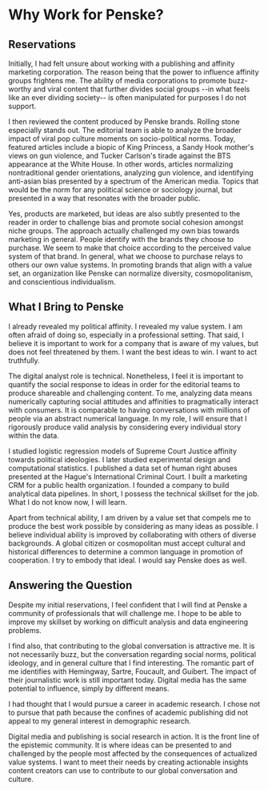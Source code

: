 # Why Work for Penske?

## Reservations

Initially, I had felt unsure about working with a publishing and affinity marketing corporation.  The reason being that the power to influence affinity groups frightens me.  The ability of media corporations to promote buzz-worthy and viral content that further divides social groups --in what feels like an ever dividing society-- is often manipulated for purposes I do not support.

I then reviewed the content produced by Penske brands.  Rolling stone especially stands out.  The editorial team is able to analyze the broader impact of viral pop culture moments on socio-political norms. Today, featured articles include a biopic of King Princess, a Sandy Hook mother's views on gun violence, and Tucker Carlson's tirade against the BTS appearance at the White House.  In other words, articles normalizing nontraditional gender orientations, analyzing gun violence, and identifying anti-asian bias presented by a spectrum of the American media.  Topics that would be the norm for any political science or sociology journal, but presented in a way that resonates with the broader public.  

Yes, products are marketed, but ideas are also subtly presented to the reader in order to challenge bias and promote social cohesion amongst niche groups.  The approach actually challenged my own bias towards marketing in general.  People identify with the brands they choose to purchase. We seem to make that choice according to the perceived value system of that brand.  In general, what we choose to purchase relays to others our own value systems.  In promoting brands that align with a value set, an organization like Penske can normalize diversity, cosmopolitanism, and conscientious individualism. 

## What I Bring to Penske

I already revealed my political affinity.  I revealed my value system.  I am often afraid of doing so, especially in a professional setting.  That said, I believe it is important to work for a company that is aware of my values, but does not feel threatened by them. I want the best ideas to win.  I want to act truthfully. 

The digital analyst role is technical.  Nonetheless, I feel it is important to quantify the social response to ideas in order for the editorial teams to produce shareable and challenging content.  To me, analyzing data means numerically capturing social attitudes and affinities to pragmatically interact with consumers.  It is comparable to having conversations with millions of people via an abstract numerical language.  In my role, I will ensure that I rigorously produce valid analysis by considering every individual story within the data. 

I studied logistic regression models of Supreme Court Justice affinity towards political ideologies.  I later studied experimental design and computational statistics. I published a data set of human right abuses presented at the Hague's International Criminal Court.  I built a marketing CRM for a public health organization. I founded a company to build analytical data pipelines.  In short, I possess the technical skillset for the job.  What I do not know now, I will learn.  

Apart from technical ability, I am driven by a value set that compels me to produce the best work possible by considering as many ideas as possible.  I believe individual ability is improved by collaborating with others of diverse backgrounds.  A global citizen or cosmopolitan must accept cultural and historical differences to determine a common language in promotion of cooperation.  I try to embody that ideal.  I would say Penske does as well.  

## Answering the Question


Despite my initial reservations, I feel confident that I will find at Penske a community of professionals that will challenge me.  I hope to be able to improve my skillset by working on difficult analysis and data engineering problems. 

I find also, that contributing to the global conversation is attractive me.  It is not necessarily buzz, but the conversation regarding social norms, political ideology, and in general culture that I find interesting.  The romantic part of me identifies with Hemingway, Sartre, Foucault, and Guibert.  The impact of their journalistic work is still important today.  Digital media has the same potential to influence, simply by different means.
 
I had thought that I would pursue a career in academic research.  I chose not to pursue that path because the confines of academic publishing did not appeal to my general interest in demographic research. 

Digital media and publishing is social research in action.  It is the front line of the epistemic community.  It is where ideas can be presented to and challenged by the people most affected by the consequences of actualized value systems.  I want to meet their needs by creating actionable insights content creators can use to contribute to our global conversation and culture.  
